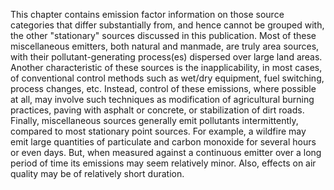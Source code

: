 This chapter contains emission factor information on those source categories that differ substantially from, and hence cannot be grouped with, the other "stationary" sources discussed in this publication. Most of these miscellaneous emitters, both natural and manmade, are truly area sources, with their pollutant-generating process(es) dispersed over large land areas. Another characteristic of these sources is the inapplicability, in most cases, of conventional control methods such as wet/dry equipment, fuel switching, process changes, etc. Instead, control of these emissions, where possible at all, may involve such techniques as modification of agricultural burning practices, paving with asphalt or concrete, or stabilization of dirt roads. Finally, miscellaneous sources generally emit pollutants intermittently, compared to most stationary point sources. For example, a wildfire may emit large quantities of particulate and carbon monoxide for several hours or even days. But, when measured against a continuous emitter over a long period of time its emissions may seem relatively minor. Also, effects on air quality may be of relatively short duration.
